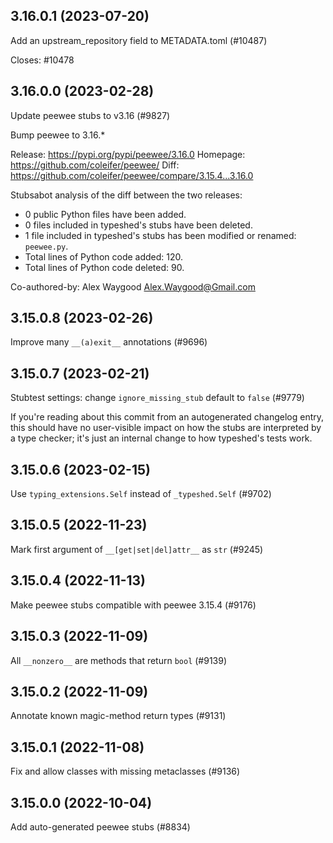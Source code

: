 ## 3.16.0.1 (2023-07-20)

Add an upstream_repository field to METADATA.toml (#10487)

Closes: #10478

## 3.16.0.0 (2023-02-28)

Update peewee stubs to v3.16 (#9827)

Bump peewee to 3.16.*

Release: https://pypi.org/pypi/peewee/3.16.0
Homepage: https://github.com/coleifer/peewee/
Diff: https://github.com/coleifer/peewee/compare/3.15.4...3.16.0

Stubsabot analysis of the diff between the two releases:
 - 0 public Python files have been added.
 - 0 files included in typeshed's stubs have been deleted.
 - 1 file included in typeshed's stubs has been modified or renamed: `peewee.py`.
 - Total lines of Python code added: 120.
 - Total lines of Python code deleted: 90.

Co-authored-by: Alex Waygood <Alex.Waygood@Gmail.com>

## 3.15.0.8 (2023-02-26)

Improve many `__(a)exit__` annotations (#9696)

## 3.15.0.7 (2023-02-21)

Stubtest settings: change `ignore_missing_stub` default to `false` (#9779)

If you're reading about this commit from an autogenerated changelog entry, this should have no user-visible impact on how the stubs are interpreted by a type checker; it's just an internal change to how typeshed's tests work.

## 3.15.0.6 (2023-02-15)

Use `typing_extensions.Self` instead of `_typeshed.Self` (#9702)

## 3.15.0.5 (2022-11-23)

Mark first argument of `__[get|set|del]attr__` as `str` (#9245)

## 3.15.0.4 (2022-11-13)

Make peewee stubs compatible with peewee 3.15.4 (#9176)

## 3.15.0.3 (2022-11-09)

All `__nonzero__` are methods that return `bool` (#9139)

## 3.15.0.2 (2022-11-09)

Annotate known magic-method return types (#9131)

## 3.15.0.1 (2022-11-08)

Fix and allow classes with missing metaclasses (#9136)

## 3.15.0.0 (2022-10-04)

Add auto-generated peewee stubs (#8834)

